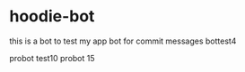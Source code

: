 # hoodie-bot
this is a bot to test my app
bot for commit messages
bottest4

probot test10
probot 15
